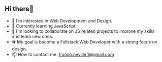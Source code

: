 ## Hi there👋
- 👀 I’m interested in Web Development and Design.
- 🌱 Currently learning JavaScript.
- 💞️ I'm looking to collaborate on JS related projects to improve my skills and learn new ones.
- ⚽ My goal is become a Fullstack Web Developer with a strong focus on design.
- 📫 How to contact me: franco.neville.1@gmail.com

<!---
FrankNev/FrankNev is a ✨ special ✨ repository because its `README.md` (this file) appears on your GitHub profile.
You can click the Preview link to take a look at your changes.
--->
